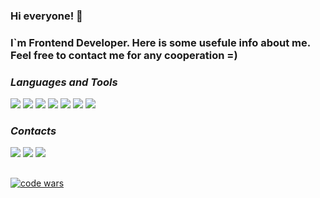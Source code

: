 
### Hi everyone! 👋
### I`m Frontend Developer. Here is some usefule info about me. Feel free to contact me for any cooperation =\)

### *Languages and Tools*

<img src="https://img.shields.io/badge/HTML-2F4F4F?style=for-the-badge&logo=html5"/> <img src="https://img.shields.io/badge/CSS-2F4F4F?style=for-the-badge&logo=css3&logoColor=1572B6"/> <img src="https://img.shields.io/badge/JavaScript-2F4F4F?style=for-the-badge&logo=javascript"/> <img src="https://img.shields.io/badge/React-2F4F4F?style=for-the-badge&logo=react"/> <img src="https://img.shields.io/badge/Redux-2F4F4F?style=for-the-badge&logo=redux&logoColor=764ABC"/> <img src="https://img.shields.io/badge/React Router-2F4F4F?style=for-the-badge&logo=reactrouter"/> <img src="https://img.shields.io/badge/Vite-2F4F4F?style=for-the-badge&logo=vite&logoColor=FFFF00"/>

### *Contacts*
[<img src="https://img.shields.io/badge/telegram-2F4F4F?style=for-the-badge&logo=telegram"/>](https://t.me/xtimoqx)
[<img src="https://img.shields.io/badge/instagram-2F4F4F?style=for-the-badge&logo=instagram"/>](https://instagram.com/xtimoq?igshid=OGQ5ZDc2ODk2ZA==)
[<img src="https://img.shields.io/badge/vk-2F4F4F?style=for-the-badge&logo=vk&logoColor=0077FF"/>](https://vk.com/timokha)

##

[![code wars](https://www.codewars.com/users/molodo1_TimoQ/badges/small?theme=light)](https://www.codewars.com/users/molodo1_TimoQ)


<!--
**T1moQ/T1moQ** is a ✨ _special_ ✨ repository because its `README.md` (this file) appears on your GitHub profile.

Here are some ideas to get you started:

- 🔭 I’m currently working on ...
- 🌱 I’m currently learning ...
- 👯 I’m looking to collaborate on ...
- 🤔 I’m looking for help with ...
- 💬 Ask me about ...
- 📫 How to reach me: ...
- 😄 Pronouns: ...
- ⚡ Fun fact: ...
-->
